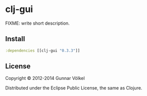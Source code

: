 # clj-gui

FIXME: write short description.


## Install

```clj
:dependencies [[clj-gui "0.3.3"]]
```

## License

Copyright © 2012-2014 Gunnar Völkel

Distributed under the Eclipse Public License, the same as Clojure.
